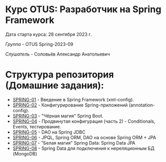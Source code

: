 # Курс OTUS: Разработчик на Spring Framework
Дата старта курса: 28 сентября 2023 г.

*Группа* - OTUS Spring-2023-09

*Слушатель* - Соловьёв Александр Анатольевич

# Структура репозитория (Домашние задания):
- [SPRING-01](https://github.com/void2ptr/2023-09-otus-spring-Soloviev/tree/main/SPRING-01) - Введение в Spring Framework (xml-config).
- [SPRING-02](https://github.com/void2ptr/2023-09-otus-spring-Soloviev/tree/main/SPRING-02) - Конфигурирование Spring-приложений (annotation-config).
- [SPRING-03](https://github.com/void2ptr/2023-09-otus-spring-Soloviev/tree/main/SPRING-03) - "Чёрная магия" Spring Boot.
- [SPRING-04](https://github.com/void2ptr/2023-09-otus-spring-Soloviev/tree/main/SPRING-04) - Продвинутая конфигурация (часть 2) - Conditionals, Events, тестирование.
- [SPRING-05](https://github.com/void2ptr/2023-09-otus-spring-Soloviev/tree/main/SPRING-05) - DAO на Spring JDBC
- [SPRING-06](https://github.com/void2ptr/2023-09-otus-spring-Soloviev/tree/main/SPRING-06) - JPQL, Spring ORM, DAO на основе Spring ORM + JPA
- [SPRING-07](https://github.com/void2ptr/2023-09-otus-spring-Soloviev/tree/main/SPRING-07) - "Белая магия" Spring Data: Spring Data JPA
- [SPRING-08](https://github.com/void2ptr/2023-09-otus-spring-Soloviev/tree/main/SPRING-08) - Spring Data для подключения к нереляционным БД (MongoDB)

